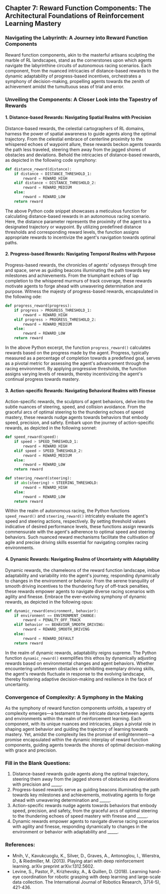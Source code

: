 ## Chapter 7: Reward Function Components: The Architectural Foundations of Reinforcement Learning Mastery

### Navigating the Labyrinth: A Journey into Reward Function Components

Reward function components, akin to the masterful artisans sculpting the marble of RL landscapes, stand as the cornerstones upon which agents navigate the labyrinthine circuits of autonomous racing scenarios. Each component, from the nuanced intricacies of distance-based rewards to the dynamic adaptability of progress-based incentives, orchestrates a symphony of decision-making, propelling agents towards the zenith of achievement amidst the tumultuous seas of trial and error.

### Unveiling the Components: A Closer Look into the Tapestry of Rewards

#### 1. Distance-based Rewards: Navigating Spatial Realms with Precision

Distance-based rewards, the celestial cartographers of RL domains, harness the power of spatial awareness to guide agents along the optimal trajectory. From the celestial embrace of centerline proximity to the whispered echoes of waypoint allure, these rewards beckon agents towards the path less traveled, steering them away from the jagged shores of obstacles and deviations. Behold the intricacies of distance-based rewards, as depicted in the following code symphony:

```python
def distance_reward(distance):
    if distance < DISTANCE_THRESHOLD_1:
        reward = REWARD_HIGH
    elif distance < DISTANCE_THRESHOLD_2:
        reward = REWARD_MEDIUM
    else:
        reward = REWARD_LOW
    return reward
```

The above Python code snippet showcases a meticulous function for calculating distance-based rewards in an autonomous racing scenario. Here, the distance parameter represents the proximity of the agent to a designated trajectory or waypoint. By utilizing predefined distance thresholds and corresponding reward levels, the function assigns appropriate rewards to incentivize the agent's navigation towards optimal paths.

#### 2. Progress-based Rewards: Navigating Temporal Realms with Purpose

Progress-based rewards, the chronicles of agents' odysseys through time and space, serve as guiding beacons illuminating the path towards key milestones and achievements. From the triumphant echoes of lap completion to the whispered murmurs of track coverage, these rewards motivate agents to forge ahead with unwavering determination and purpose. Witness the majesty of progress-based rewards, encapsulated in the following ode:

```python
def progress_reward(progress):
    if progress > PROGRESS_THRESHOLD_1:
        reward = REWARD_HIGH
    elif progress > PROGRESS_THRESHOLD_2:
        reward = REWARD_MEDIUM
    else:
        reward = REWARD_LOW
    return reward
```

In the above Python excerpt, the function `progress_reward()` calculates rewards based on the progress made by the agent. Progress, typically measured as a percentage of completion towards a predefined goal, serves as a pivotal metric for assessing the agent's advancement through the racing environment. By applying progressive thresholds, the function assigns varying levels of rewards, thereby incentivizing the agent's continual progress towards mastery.

#### 3. Action-specific Rewards: Navigating Behavioral Realms with Finesse

Action-specific rewards, the sculptors of agent behaviors, delve into the subtle nuances of steering, speed, and collision avoidance. From the graceful arcs of optimal steering to the thundering echoes of speed mastery, these rewards nudge agents towards behaviors that embody speed, precision, and safety. Embark upon the journey of action-specific rewards, as depicted in the following sonnet:

```python
def speed_reward(speed):
    if speed > SPEED_THRESHOLD_1:
        reward = REWARD_HIGH
    elif speed > SPEED_THRESHOLD_2:
        reward = REWARD_MEDIUM
    else:
        reward = REWARD_LOW
    return reward

def steering_reward(steering):
    if abs(steering) < STEERING_THRESHOLD:
        reward = REWARD_HIGH
    else:
        reward = REWARD_LOW
    return reward
```

Within the realm of autonomous racing, the Python functions `speed_reward()` and `steering_reward()` intricately evaluate the agent's speed and steering actions, respectively. By setting threshold values indicative of desired performance levels, these functions assign rewards commensurate with the agent's adherence to optimal speed and steering behaviors. Such nuanced reward mechanisms facilitate the cultivation of agile and precise driving skills essential for navigating complex racing environments.

#### 4. Dynamic Rewards: Navigating Realms of Uncertainty with Adaptability

Dynamic rewards, the chameleons of the reward function landscape, imbue adaptability and variability into the agent's journey, responding dynamically to changes in the environment or behavior. From the serene tranquility of smooth driving incentives to the thundering fury of off-track penalties, these rewards empower agents to navigate diverse racing scenarios with agility and finesse. Embrace the ever-evolving symphony of dynamic rewards, as depicted in the following opus:

```python
def dynamic_reward(environment, behavior):
    if environment == ENVIRONMENT_CHANGE:
        reward = PENALTY_OFF_TRACK
    elif behavior == BEHAVIOR_SMOOTH_DRIVING:
        reward = REWARD_SMOOTH_DRIVING
    else:
        reward = REWARD_DEFAULT
    return reward
```

In the realm of dynamic rewards, adaptability reigns supreme. The Python function `dynamic_reward()` exemplifies this ethos by dynamically adjusting rewards based on environmental changes and agent behaviors. Whether encountering unforeseen obstacles or exhibiting exemplary driving skills, the agent's rewards fluctuate in response to the evolving landscape, thereby fostering adaptive decision-making and resilience in the face of uncertainty.

### Convergence of Complexity: A Symphony in the Making

As the symphony of reward function components unfolds, a tapestry of complexity emerges—a testament to the intricate dance between agents and environments within the realm of reinforcement learning. Each component, with its unique nuances and intricacies, plays a pivotal role in shaping agent behavior and guiding the trajectory of learning towards mastery. Yet, amidst the complexity lies the promise of enlightenment—a promise encapsulated within the dynamic interplay of reward function components, guiding agents towards the shores of optimal decision-making with grace and precision.

### Fill in the Blank Questions:
1. Distance-based rewards guide agents along the optimal trajectory, steering them away from the jagged shores of obstacles and deviations with precision and _____.
2. Progress-based rewards serve as guiding beacons illuminating the path towards key milestones and achievements, motivating agents to forge ahead with unwavering determination and _____.
3. Action-specific rewards nudge agents towards behaviors that embody speed, precision, and safety, from the graceful arcs of optimal steering to the thundering echoes of speed mastery with finesse and _____.
4. Dynamic rewards empower agents to navigate diverse racing scenarios with agility and finesse, responding dynamically to changes in the environment or behavior with adaptability and _____.

### References:
- Mnih, V., Kavukcuoglu, K., Silver, D., Graves, A., Antonoglou, I., Wierstra, D., & Riedmiller, M. (2013). Playing atari with deep reinforcement learning. arXiv preprint arXiv:1312.5602.
- Levine, S., Pastor, P., Krizhevsky, A., & Quillen, D. (2018). Learning hand-eye coordination for robotic grasping with deep learning and large-scale data collection. The International Journal of Robotics Research, 37(4-5), 421-436.
